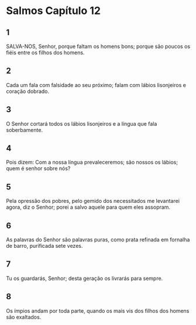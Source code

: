 # Salmos Capítulo 12

## 1
SALVA-NOS, Senhor, porque faltam os homens bons; porque são poucos os fiéis entre os filhos dos homens.

## 2
Cada um fala com falsidade ao seu próximo; falam com lábios lisonjeiros e coração dobrado.

## 3
O Senhor cortará todos os lábios lisonjeiros e a língua que fala soberbamente.

## 4
Pois dizem: Com a nossa língua prevaleceremos; são nossos os lábios; quem é senhor sobre nós?

## 5
Pela opressão dos pobres, pelo gemido dos necessitados me levantarei agora, diz o Senhor; porei a salvo aquele para quem eles assopram.

## 6
As palavras do Senhor são palavras puras, como prata refinada em fornalha de barro, purificada sete vezes.

## 7
Tu os guardarás, Senhor; desta geração os livrarás para sempre.

## 8
Os ímpios andam por toda parte, quando os mais vis dos filhos dos homens são exaltados.

